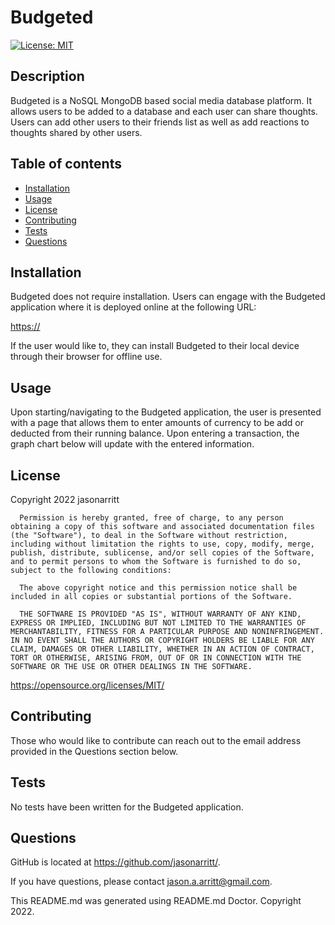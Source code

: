 # Budgeted

[![License: MIT](https://img.shields.io/badge/License-MIT-yellow.svg)](https://opensource.org/licenses/MIT)

## Description

Budgeted is a NoSQL MongoDB based social media database platform. It allows users to be added to a database and each user can share thoughts. Users can add other users to their friends list as well as add reactions to thoughts shared by other users.

## Table of contents

- [Installation](#Installation)
- [Usage](#Usage)
- [License](#License)
- [Contributing](#Contributing)
- [Tests](#Tests)
- [Questions](#Questions)

## Installation

Budgeted does not require installation. Users can engage with the Budgeted application where it is deployed online at the following URL:

<https://>

If the user would like to, they can install Budgeted to their local device through their browser for offline use.

## Usage

Upon starting/navigating to the Budgeted application, the user is presented with a page that allows them to enter amounts of currency to be add or deducted from their running balance. Upon entering a transaction, the graph chart below will update with the entered information.

## License

Copyright 2022 jasonarritt

      Permission is hereby granted, free of charge, to any person obtaining a copy of this software and associated documentation files (the "Software"), to deal in the Software without restriction, including without limitation the rights to use, copy, modify, merge, publish, distribute, sublicense, and/or sell copies of the Software, and to permit persons to whom the Software is furnished to do so, subject to the following conditions:

      The above copyright notice and this permission notice shall be included in all copies or substantial portions of the Software.

      THE SOFTWARE IS PROVIDED "AS IS", WITHOUT WARRANTY OF ANY KIND, EXPRESS OR IMPLIED, INCLUDING BUT NOT LIMITED TO THE WARRANTIES OF MERCHANTABILITY, FITNESS FOR A PARTICULAR PURPOSE AND NONINFRINGEMENT. IN NO EVENT SHALL THE AUTHORS OR COPYRIGHT HOLDERS BE LIABLE FOR ANY CLAIM, DAMAGES OR OTHER LIABILITY, WHETHER IN AN ACTION OF CONTRACT, TORT OR OTHERWISE, ARISING FROM, OUT OF OR IN CONNECTION WITH THE SOFTWARE OR THE USE OR OTHER DEALINGS IN THE SOFTWARE.

<https://opensource.org/licenses/MIT/>

## Contributing

Those who would like to contribute can reach out to the email address provided in the Questions section below.

## Tests

No tests have been written for the Budgeted application.

## Questions

GitHub is located at <https://github.com/jasonarritt/>.

If you have questions, please contact jason.a.arritt@gmail.com.

This README.md was generated using README.md Doctor.
Copyright 2022.

